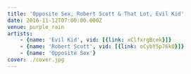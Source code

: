 ```yaml
---
title: 'Opposite Sex, Robert Scott & That Lot, Evil Kid'
date: 2016-11-12T07:00:00.000Z
venue: purple_rain
artists:
    - {name: 'Evil Kid', vid: [{link: xClfxrgBcek}]}
    - {name: 'Robert Scott', vid: [{link: oCybY5p76kQ}]}
    - {name: 'Opposite Sex'}
cover: ./cover.jpg
---
```

